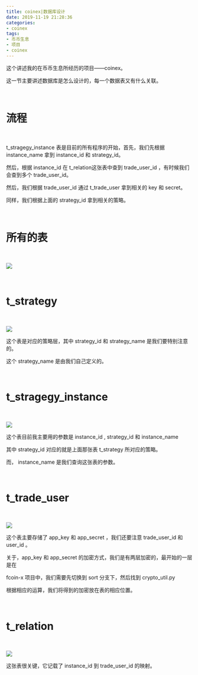 ```yaml
---
title: coinex|数据库设计
date: 2019-11-19 21:28:36
categories:
- coinex
tags:
- 币币生息
- 项目
- coinex
---
```

这个讲述我的在币币生息所经历的项目——coinex。

这一节主要讲述数据库是怎么设计的，每一个数据表又有什么关联。

<!-- more -->

<br/>

# 流程

<br/>

t_stragegy_instance 表是目前的所有程序的开始，首先，我们先根据 instance_name 拿到 instance_id 和 strategy_id。

然后，根据 instance_id 在 t_relation这张表中查到 trade_user_id ，有时候我们会查到多个 trade_user_id。

然后，我们根据 trade_user_id 通过 t_trade_user 拿到相关的 key 和 secret。

同样，我们根据上面的 strategy_id 拿到相关的策略。

<br/>

# 所有的表

<br/>

![](/images/coinex/0_0.png)

<br/>

# t_strategy

<br/>

![](/images/coinex/0_1.png)

这个表是对应的策略层，其中 strategy_id 和 strategy_name 是我们要特别注意的。

这个 strategy_name 是由我们自己定义的。

<br/>

# t_stragegy_instance

<br/>

![](/images/coinex/0_2.png)

这个表目前我主要用的参数是 instance_id , strategy_id 和 instance_name

其中 strategy_id 对应的就是上面那张表 t_strategy 所对应的策略。

而， instance_name 是我们查询这张表的参数。

<br/>

# t_trade_user

<br/>

![](/images/coinex/0_3.png)

这个表主要存储了 app_key 和 app_secret ，我们还要注意 trade_user_id 和 user_id 。

关于，app_key 和 app_secret 的加密方式，我们是有两层加密的，最开始的一层是在

fcoin-x 项目中，我们需要先切换到 sort 分支下，然后找到 crypto_util.py

根据相应的运算，我们将得到的加密放在表的相应位置。

<br/>

# t_relation

<br/>

![](/images/coinex/0_4.png)

这张表很关键，它记载了 instance_id 到 trade_user_id 的映射。

